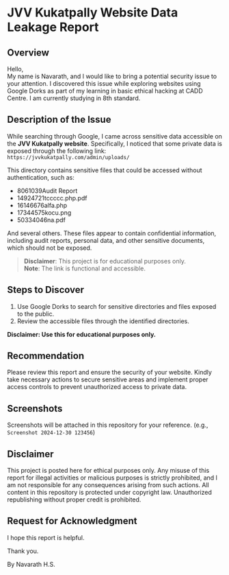 # JVV Kukatpally Website Data Leakage Report

## Overview
Hello,  
My name is Navarath, and I would like to bring a potential security issue to your attention. I discovered this issue while exploring websites using Google Dorks as part of my learning in basic ethical hacking at CADD Centre. I am currently studying in 8th standard.

## Description of the Issue
While searching through Google, I came across sensitive data accessible on the **JVV Kukatpally website**. Specifically, I noticed that some private data is exposed through the following link:  
`https://jvvkukatpally.com/admin/uploads/`

This directory contains sensitive files that could be accessed without authentication, such as:

- 8061039Audit Report  
- 14924721tccccc.php.pdf  
- 16146676alfa.php  
- 17344575kocu.png  
- 50334046na.pdf  

And several others. These files appear to contain confidential information, including audit reports, personal data, and other sensitive documents, which should not be exposed.

> **Disclaimer**: This project is for educational purposes only.  
> **Note**: The link is functional and accessible.

## Steps to Discover
1. Use Google Dorks to search for sensitive directories and files exposed to the public.
2. Review the accessible files through the identified directories.

**Disclaimer: Use this for educational purposes only.**

## Recommendation
Please review this report and ensure the security of your website. Kindly take necessary actions to secure sensitive areas and implement proper access controls to prevent unauthorized access to private data.

## Screenshots
Screenshots will be attached in this repository for your reference. (e.g., `Screenshot 2024-12-30 123456`)

## Disclaimer
This project is posted here for ethical purposes only. Any misuse of this report for illegal activities or malicious purposes is strictly prohibited, and I am not responsible for any consequences arising from such actions. All content in this repository is protected under copyright law. Unauthorized republishing without proper credit is prohibited.

## Request for Acknowledgment
I hope this report is helpful.

Thank you.  

By Navarath H.S.
